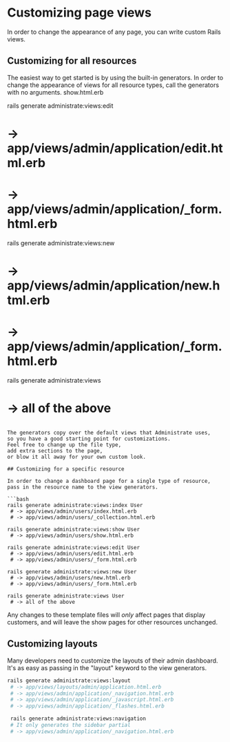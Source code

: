# Customizing page views

In order to change the appearance of any page,
you can write custom Rails views.

## Customizing for all resources

The easiest way to get started is by using the built-in generators.
In order to change the appearance of views for all resource types,
call the generators with no arguments.
show.html.erb

rails generate administrate:views:edit
 # -> app/views/admin/application/edit.html.erb
 # -> app/views/admin/application/_form.html.erb

rails generate administrate:views:new
 # -> app/views/admin/application/new.html.erb
 # -> app/views/admin/application/_form.html.erb

rails generate administrate:views
 # -> all of the above
```

The generators copy over the default views that Administrate uses,
so you have a good starting point for customizations.
Feel free to change up the file type,
add extra sections to the page,
or blow it all away for your own custom look.

## Customizing for a specific resource

In order to change a dashboard page for a single type of resource,
pass in the resource name to the view generators.

```bash
rails generate administrate:views:index User
 # -> app/views/admin/users/index.html.erb
 # -> app/views/admin/users/_collection.html.erb

rails generate administrate:views:show User
 # -> app/views/admin/users/show.html.erb

rails generate administrate:views:edit User
 # -> app/views/admin/users/edit.html.erb
 # -> app/views/admin/users/_form.html.erb

rails generate administrate:views:new User
 # -> app/views/admin/users/new.html.erb
 # -> app/views/admin/users/_form.html.erb

rails generate administrate:views User
 # -> all of the above
```

Any changes to these template files
will *only* affect pages that display customers,
and will leave the show pages for other resources unchanged.

## Customizing layouts

Many developers need to customize the layouts of their admin dashboard.
It's as easy as passing in the "layout" keyword to the view generators.

```bash
rails generate administrate:views:layout
 # -> app/views/layouts/admin/application.html.erb
 # -> app/views/admin/application/_navigation.html.erb
 # -> app/views/admin/application/_javascript.html.erb
 # -> app/views/admin/application/_flashes.html.erb

 rails generate administrate:views:navigation
 # It only generates the sidebar partial
 # -> app/views/admin/application/_navigation.html.erb
```
